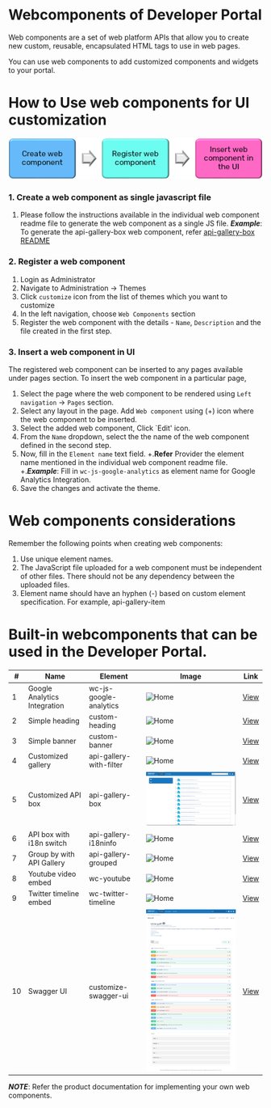 Webcomponents of Developer Portal 
===========================

Web components are a set of web platform APIs that allow you to create new custom, reusable,
encapsulated HTML tags to use in web pages.

You can use web components to add customized components and widgets to your portal.

How to Use web components for UI customization
============================================
![img.png](workflow.png)

### 1. Create a web component as single javascript file

   1. Please follow the instructions available in the individual web component readme file to generate the web component as a single JS file.
      ***Example***: To generate the api-gallery-box web component, refer [api-gallery-box README](api-gallery-box/README.md)
   

### 2. Register a web component

   1. Login as Administrator
   2. Navigate to Administration -> Themes
   3. Click `customize` icon from the list of themes which you want to customize
   4. In the left navigation, choose `Web Components` section
   5. Register the web component with the details - `Name`, `Description` and the file created in the first step.

### 3. Insert a web component in UI

The registered web component can be inserted to any pages available under pages section. To insert the web component in a particular page,

   1. Select the page where the web component to be rendered using `Left navigation` -> `Pages` section.
   2. Select any layout in the page. Add `Web component` using (+) icon where the web component to be inserted.
   3. Select the added web component, Click `Edit' icon. 
   4. From the `Name` dropdown, select the the name of the web component defined in the second step. 
   5. Now, fill in the `Element name` text field.
      +.**Refer** Provider the element name mentioned in the individual web component readme file.
      +.***Example***: Fill in `wc-js-google-analytics` as element name for Google Analytics Integration.
   6. Save the changes and activate the theme.

Web components considerations
=============================

Remember the following points when creating web components:
   1. Use unique element names.
   2. The JavaScript file uploaded for a web component must be independent of other files. There should not be any dependency between the uploaded files.
   3. Element name should have an hyphen (-) based on custom element specification. For example, api-gallery-item

Built-in webcomponents that can be used in the Developer Portal.
==================================================================

| # | Name |  Element | Image      | Link |
|---| ---- | -------- |----------- | ---- |
| 1 | Google Analytics Integration | wc-js-google-analytics | ![Home](google-analytics/showcase.png) | [View](https://github.com/SoftwareAG/webmethods-developer-portal/raw/main/samples/web-components/google-analytics/src/js/google-analytics.js) |
| 2 | Simple heading | custom-heading | ![Home](heading/showcase.png) | [View](https://github.com/SoftwareAG/webmethods-developer-portal/tree/main/samples/web-components/heading) |
| 3 | Simple banner  | custom-banner | ![Home](banner/showcase.png) | [View](https://github.com/SoftwareAG/webmethods-developer-portal/tree/main/samples/web-components/banner) |
| 4 | Customized gallery  | api-gallery-with-filter | ![Home](api-gallery-with-filter/showcase.png) | [View](https://github.com/SoftwareAG/webmethods-developer-portal/tree/main/samples/web-components/api-gallery-with-filter) |
| 5 | Customized API box  | api-gallery-box | ![Home](api-gallery-box/showcase.png) | [View](https://github.com/SoftwareAG/webmethods-developer-portal/tree/main/samples/web-components/api-gallery-box) |
| 6 | API box with i18n switch  | api-gallery-i18ninfo | ![Home](api-gallery-i18n/sample.png) | [View](https://github.com/SoftwareAG/webmethods-developer-portal/tree/main/samples/web-components/api-gallery-i18n) |
| 7 | Group by with API Gallery  | api-gallery-grouped | ![Home](api-gallery-grouped/showcase.jpg) | [View](https://github.com/SoftwareAG/webmethods-developer-portal/tree/main/samples/web-components/api-gallery-grouped) |
| 8 | Youtube video embed  | wc-youtube | ![Home](youtube-video/showcase.png) | [View](https://github.com/SoftwareAG/webmethods-developer-portal/tree/main/samples/web-components/youtube-video) |
| 9 | Twitter timeline embed  | wc-twitter-timeline | ![Home](twitter-timeline/showcase.png) | [View](https://github.com/SoftwareAG/webmethods-developer-portal/tree/main/samples/web-components/twitter-timeline) |
| 10 | Swagger UI | customize-swagger-ui | ![API details page](swagger-ui/showcase.png) | [View](https://github.com/school-coder/webmethods-developer-portal/tree/main/samples/web-components/swagger-ui) |

***NOTE***:
Refer the product documentation for implementing your own web components.
